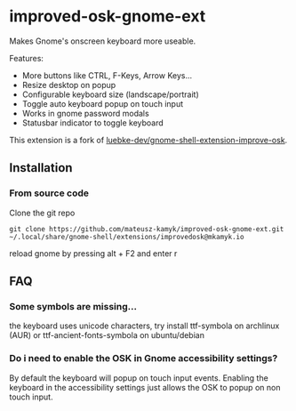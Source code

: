 # improved-osk-gnome-ext

Makes Gnome's onscreen keyboard more useable.

Features:
* More buttons like CTRL, F-Keys, Arrow Keys...
* Resize desktop on popup
* Configurable keyboard size (landscape/portrait)
* Toggle auto keyboard popup on touch input 
* Works in gnome password modals
* Statusbar indicator to toggle keyboard

This extension is a fork of [luebke-dev/gnome-shell-extension-improve-osk](https://github.com/luebke-dev/gnome-shell-extension-improve-osk). 

## Installation

### From source code

Clone the git repo

```console
git clone https://github.com/mateusz-kamyk/improved-osk-gnome-ext.git ~/.local/share/gnome-shell/extensions/improvedosk@mkamyk.io
```

reload gnome by pressing alt + F2 and enter r

## FAQ

### Some symbols are missing...
the keyboard uses unicode characters, try install ttf-symbola on archlinux (AUR) or ttf-ancient-fonts-symbola on ubuntu/debian

### Do i need to enable the OSK in Gnome accessibility settings?
By default the keyboard will popup on touch input events. Enabling the keyboard in the accessibility settings just allows the OSK to popup on non touch input.
